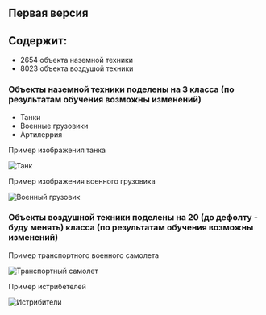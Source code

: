 ## Первая версия 

## Содержит:

- 2654 объекта наземной техники
- 8023 объекта воздушой техники 

### Объекты наземной техники поделены на 3 класса (по результатам обучения возможны изменений)
- Танки 
- Военные грузовики 
- Артилеррия 

Пример изображения танка

![Танк ]([/home/maksim/Myfolder/Magistr/VKR/image/img_md/3.jpg](https://github.com/Guhabrus/VKR/blob/labeled_data/img_md/3.jpg))

Пример изображения военного грузовика

![Военный грузовик ]([/home/maksim/Myfolder/Magistr/VKR/image/img_md/4.jpg](https://github.com/Guhabrus/VKR/blob/labeled_data/img_md/4.jpg))


### Объекты воздушной техники поделены на 20 (до дефолту - буду менять)  класса (по результатам обучения возможны изменений)


Пример транспортного военного самолета

![Транспортный самолет ]([/home/maksim/Myfolder/Magistr/VKR/image/img_md/1.jpg](https://github.com/Guhabrus/VKR/blob/labeled_data/img_md/1.jpg))

Пример истрибетелей

![Истрибители ]([/home/maksim/Myfolder/Magistr/VKR/image/img_md/2.jpg](https://github.com/Guhabrus/VKR/blob/labeled_data/img_md/2.jpg))
